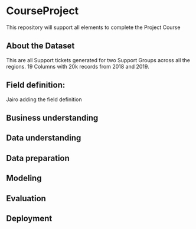 # CourseProject
This repository will support all elements to complete the Project Course

## About the Dataset
This are all Support tickets generated for two Support Groups across all the regions.  19 Columns with 20k records from 2018 and 2019.

## Field definition:
Jairo adding the field definition


## Business understanding



## Data understanding


## Data preparation


## Modeling


## Evaluation


## Deployment
